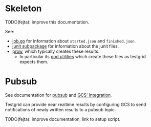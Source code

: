 
# Skeleton

TODO(fejta): improve this documentation.

See:
* [job.go](/metadata/job.go) for information about `started.json` and `finished.json`.
* [junit subpackage](/metadata/junit) for information about the junit files.
* [prow](https://github.com/kubernetes/test-infra/tree/master/prow), which typically creates these results.
  - In particular its [pod utilities](https://github.com/kubernetes/test-infra/blob/master/prow/pod-utilities.md)
    which create these files as testgrid expects them.

# Pubsub

See documentation for [pubsub](https://cloud.google.com/pubsub) and [GCS' integration](https://cloud.google.com/storage/docs/pubsub-notifications).

Testgrid can provide near realtime results by configuring GCS to send notifications of newly written results to a pubsub topic.

TODO(fejta): improve documentation, link to setup script.
